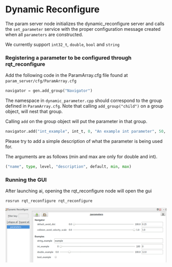 # Dynamic Reconfigure

The param server node initializes the dynamic_reconfigure server and calls the `set_parameter` service with the proper configuration message created when all `parameters` are constructed.

We currently support `int32_t`, `double`, `bool` and `string`
### Registering a parameter to be configured through rqt_reconfigure
Add the following code in the ParamArray.cfg file found at `param_server/cfg/ParamArray.cfg`
~~~python
navigator = gen.add_group("Navigator")
~~~
The namespace in `dynamic_parameter.cpp` should correspond to the group defined in `ParamArray.cfg`.
Note that calling `add_group("child")` on a group object, will nest that group.

Calling `add` on the group object will put the parameter in that group. 

~~~python
navigator.add("int_example", int_t, 0, "An example int parameter", 50,  0, 100)
~~~
Please try to add a simple description of what the parameter is being used for.

The arguments are as follows (min and max are only for double and int).
~~~python
("name", type, level, "description", default, min, max)
~~~

### Running the GUI 
After launching ai, opening the rqt_reconfigure node will open the gui
~~~
rosrun rqt_reconfigure rqt_reconfigure
~~~
![rqt_reconfigure](rsc/gui.png?raw=true "rqt_reconfigure")


